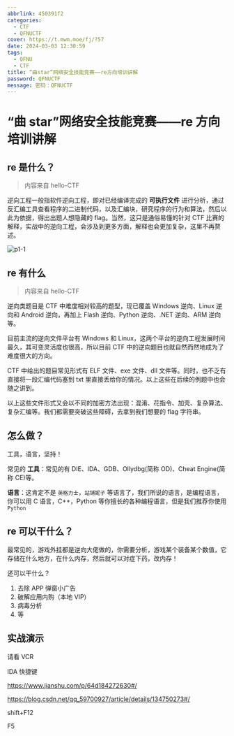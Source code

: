 ```yaml
---
abbrlink: 450391f2
categories:
  - CTF
  - QFNUCTF
cover: https://t.mwm.moe/fj/?57
date: 2024-03-03 12:30:59
tags:
  - QFNU
  - CTF
title: “曲star”网络安全技能竞赛——re方向培训讲解
password: QFNUCTF
message: 密码：QFNUCTF
---
```


# “曲 star”网络安全技能竞赛——re 方向培训讲解

## re 是什么？

> 内容来自 hello-CTF

逆向工程一般指软件逆向工程，即对已经编译完成的 **可执行文件** 进行分析，通过反汇编工具查看程序的二进制代码，以及汇编块，研究程序的行为和算法，然后以此为依据，得出出题人想隐藏的 flag。当然，这只是通俗易懂的针对 CTF 比赛的解释，实战中的逆向工程，会涉及到更多方面，解释也会更加复杂，这里不再赘述。

![p1-1](https://hello-ctf.com/HC_Reverse/Images/p1-1.png)

## re 有什么

> 内容来自 hello-CTF

逆向类题目是 CTF 中难度相对较高的题型，现已覆盖 Windows 逆向、Linux 逆向和 Android 逆向，再加上 Flash 逆向、Python 逆向、.NET 逆向、ARM 逆向等。

目前主流的逆向文件平台有 Windows 和 Linux，这两个平台的逆向工程发展时间最久，其可变灵活度也很高，所以目前 CTF 中的逆向题目也就自然而然地成为了难度很大的方向。

CTF 中给出的题目常见形式有 ELF 文件、exe 文件、dll 文件等。同时，也不乏有直接将一段汇编代码塞到 txt 里直接丢给你的情况。以上这些在后续的例题中也会随之讲到。

以上这些文件形式又会以不同的加密方法出现：混淆、花指令、加壳、复杂算法、复杂汇编等。我们都需要突破这些障碍，去拿到我们想要的 flag 字符串。

## 怎么做？

工具，语言，坚持！

常见的 **工具**：常见的有 DIE、IDA、GDB、Ollydbg(简称 OD)、Cheat Engine(简称 CE)等。

**语言**：这肯定不是 `英格力士`，`站铺妮子` 等语言了，我们所说的语言，是编程语言，你可以用 C 语言，C++，Python 等你擅长的各种编程语言，但是我们推荐你使用 `Python`

## re 可以干什么？

最常见的，游戏外挂都是逆向大佬做的，你需要分析，游戏某个装备某个数值，它存储在什么地方，在什么内存，然后就可以对症下药，改内存！

还可以干什么？

1. 去除 APP 弹窗小广告
2. 破解应用内购（本地 VIP）
3. 病毒分析
4. 等

## 实战演示

请看 VCR

IDA 快捷键

https://www.jianshu.com/p/64d184272630#/

https://blog.csdn.net/qq_59700927/article/details/134750273#/

shift+F12

F5

